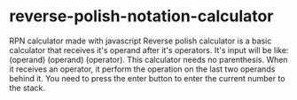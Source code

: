 # reverse-polish-notation-calculator
RPN calculator made with javascript
Reverse polish calculator is a basic calculator that receives it's operand after it's operators.
It's input will be like: (operand) (operand) (operator).
This calculator needs no parenthesis. When it receives an operator, it perform the operation on the last two operands behind it.
You need to press the enter button to enter the current number to the stack.
